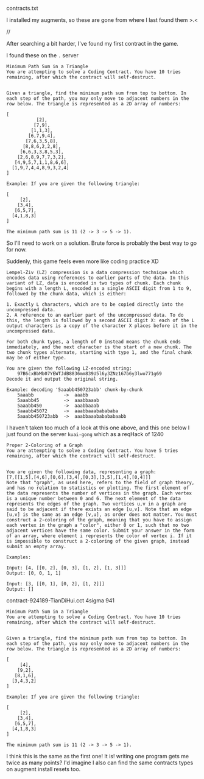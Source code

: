contracts.txt

I installed my augments, so these are gone from where I last found them >.<

//

After searching a bit harder, I've found my first contract in the game.

I found these on the `.` server

```
Minimum Path Sum in a Triangle
You are attempting to solve a Coding Contract. You have 10 tries remaining, after which the contract will self-destruct.


Given a triangle, find the minimum path sum from top to bottom. In each step of the path, you may only move to adjacent numbers in the row below. The triangle is represented as a 2D array of numbers:

[
           [2],
          [7,9],
         [1,1,3],
        [6,7,9,4],
       [7,6,3,5,8],
      [8,8,6,2,2,8],
     [6,6,3,3,8,5,3],
    [2,6,8,9,7,7,3,2],
   [4,9,5,7,1,1,8,6,6],
  [1,9,7,4,4,8,9,3,2,4]
]

Example: If you are given the following triangle:

[
     [2],
    [3,4],
   [6,5,7],
  [4,1,8,3]
]

The minimum path sum is 11 (2 -> 3 -> 5 -> 1).
```

So I'll need to work on a solution. Brute force is probably the best way to go for now.

Suddenly, this game feels even more like coding practice XD

```
Lempel-Ziv (LZ) compression is a data compression technique which encodes data using references to earlier parts of the data. In this variant of LZ, data is encoded in two types of chunk. Each chunk begins with a length L, encoded as a single ASCII digit from 1 to 9, followed by the chunk data, which is either:

1. Exactly L characters, which are to be copied directly into the uncompressed data.
2. A reference to an earlier part of the uncompressed data. To do this, the length is followed by a second ASCII digit X: each of the L output characters is a copy of the character X places before it in the uncompressed data.

For both chunk types, a length of 0 instead means the chunk ends immediately, and the next character is the start of a new chunk. The two chunk types alternate, starting with type 1, and the final chunk may be of either type.

You are given the following LZ-encoded string:
    97B6cxBbMb07YEWTJdB8836mm839U5l6y3ZNz167b6y3lwo771g69
Decode it and output the original string.

Example: decoding '5aaabb450723abb' chunk-by-chunk
    5aaabb           ->  aaabb
    5aaabb45         ->  aaabbaaab
    5aaabb450        ->  aaabbaaab
    5aaabb45072      ->  aaabbaaababababa
    5aaabb450723abb  ->  aaabbaaababababaabb

```

I haven't taken too much of a look at this one above,
and this one below I just found on the server `kuai-gong` which as a reqHack of 1240

```
Proper 2-Coloring of a Graph
You are attempting to solve a Coding Contract. You have 5 tries remaining, after which the contract will self-destruct.


You are given the following data, representing a graph:
[7,[[1,5],[4,6],[0,6],[3,4],[0,3],[3,5],[1,4],[0,4]]]
Note that "graph", as used here, refers to the field of graph theory, and has no relation to statistics or plotting. The first element of the data represents the number of vertices in the graph. Each vertex is a unique number between 0 and 6. The next element of the data represents the edges of the graph. Two vertices u,v in a graph are said to be adjacent if there exists an edge [u,v]. Note that an edge [u,v] is the same as an edge [v,u], as order does not matter. You must construct a 2-coloring of the graph, meaning that you have to assign each vertex in the graph a "color", either 0 or 1, such that no two adjacent vertices have the same color. Submit your answer in the form of an array, where element i represents the color of vertex i. If it is impossible to construct a 2-coloring of the given graph, instead submit an empty array.

Examples:

Input: [4, [[0, 2], [0, 3], [1, 2], [1, 3]]]
Output: [0, 0, 1, 1]

Input: [3, [[0, 1], [0, 2], [1, 2]]]
Output: []
```

contract-924189-TianDiHui.cct
4sigma 941

```
Minimum Path Sum in a Triangle
You are attempting to solve a Coding Contract. You have 10 tries remaining, after which the contract will self-destruct.


Given a triangle, find the minimum path sum from top to bottom. In each step of the path, you may only move to adjacent numbers in the row below. The triangle is represented as a 2D array of numbers:

[
     [4],
    [9,2],
   [8,1,6],
  [3,4,3,2]
]

Example: If you are given the following triangle:

[
     [2],
    [3,4],
   [6,5,7],
  [4,1,8,3]
]

The minimum path sum is 11 (2 -> 3 -> 5 -> 1).
```

I think this is the same as the first one! It is!
writing one program gets me twice as many points?
I'd imagine I also can find the same contracts types on augment install resets too.

